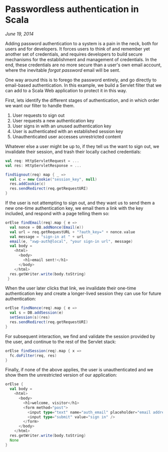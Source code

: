 # Passwordless authentication in Scala

*June 19, 2014*

Adding password authentication to a system is a pain in the neck, both for 
users and for developers.  It forces users to think of and remember yet another 
set of credentials, and requires developers to build secure mechanisms for the 
establishment and management of credentials.  In the end, these credentials are 
no more secure than a user's own email account, where the inevitable *forgot 
password* email will be sent.

One way around this is to forego the password entirely, and go directly to 
email-based authentication.  In this example, we build a Servlet filter that 
we can add to a Scala Web application to protect it in this way.

First, lets identify the different stages of authentication, and in which order 
we want our filter to handle them.

1. User requests to sign out
1. User requests a new authentication key
1. User signs in with an unused authentication key
1. User is authenticated with an established session key
1. Unauthenticated user accesses unrestricted content

Whatever else a user might be up to, if they tell us the want to sign out, we 
invalidate their session, and trash their locally cached credentials:

```scala
val req: HttpServletRequest = ...
val res: HttpServletResponse = ...

findSignout(req) map { _ =>
  val c = new Cookie("session_key", null)
  res.addCookie(c)
  res.sendRedirect(req.getRequestURI)
}
```

If the user is not attempting to sign out, and they want us to send them a new 
one-time authentication key, we email them a link with the key included, and 
respond with a page telling them so:

```scala
orElse findEmail(req).map { e =>
  val nonce = DB.addNonce(Email(e))
  val url = req.getRequestURL + "?auth_key=" + nonce.value
  val message = "sign-in at " + url
  email(e, "xwp-auth@local", "your sign-in url", message)
  val body =
    <html>
      <body>
        <h1>email sent!</h1>
      </body>
    </html>
  res.getWriter.write(body.toString)
 }
```

When the user later clicks that link, we invalidate their one-time 
authentication key and create a longer-lived session they can use for future 
authentication:

```scala
orElse findNonce(req).map { e =>
  val s = DB.addSession(e)
  setSession(s)(res)
  res.sendRedirect(req.getRequestURI)
}
```

For subsequent interaction, we find and validate the session provided by the 
user, and continue to the rest of the Servlet stack:

```scala
orElse findSession(req).map { x =>
  fc.doFilter(req, res)
}
```

Finally, if none of the above applies, the user is unauthenticated and we show 
them the unrestricted version of our application:

```scala
orElse {
  val body =
    <html>
      <body>
        <h1>welcome, visitor</h1>
        <form method="post"> 
          <input type="text" name="auth_email" placeholder="email address" />
          <input type="submit" value="sign in" />
        </form>
      </body>
    </html>
  res.getWriter.write(body.toString)
  None
}
```
